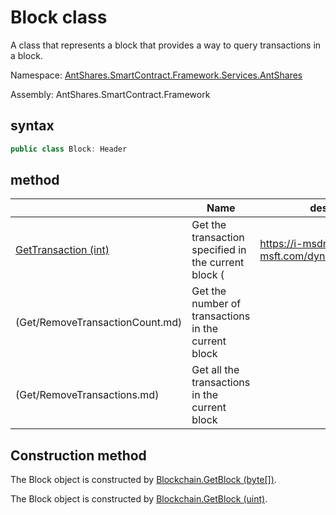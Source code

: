 # Block class

A class that represents a block that provides a way to query transactions in a block.

Namespace: [AntShares.SmartContract.Framework.Services.AntShares](../AntShares.md)

Assembly: AntShares.SmartContract.Framework

## syntax

```c#
public class Block: Header
```

## method

| | Name | description |
| ---------------------------------------- | ---------------------------------------- | ------------ |
[GetTransaction (int)](Block/GetTransaction.md) | Get the transaction specified in the current block (| https://i-msdn.sec.s-msft.com/dynimg/IC91302.jpeg) | |
(Get/RemoveTransactionCount.md) | Get the number of transactions in the current block |
(Get/RemoveTransactions.md) | Get all the transactions in the current block |

## Construction method

The Block object is constructed by [Blockchain.GetBlock (byte[])](Blockchain/GetBlock.md).

The Block object is constructed by [Blockchain.GetBlock (uint)](Blockchain/GetBlock2.md).
